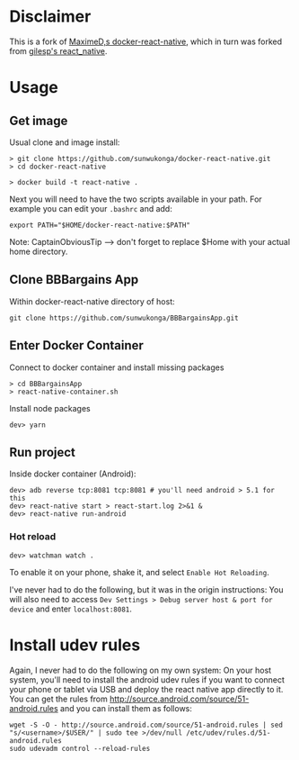 # Disclaimer

This is a fork of [MaximeD,s docker-react-native](https://github.com/MaximeD/docker-react-native), which in turn was forked from [gilesp's react_native](https://github.com/gilesp/docker/tree/master/react_native).

# Usage

## Get image

Usual clone and image install:
```
> git clone https://github.com/sunwukonga/docker-react-native.git
> cd docker-react-native

> docker build -t react-native .
```

Next you will need to have the two scripts available in your path. For example you can edit your `.bashrc` and add:
```
export PATH="$HOME/docker-react-native:$PATH"
```
Note: CaptainObviousTip --> don't forget to replace $Home with your actual home directory.

## Clone BBBargains App

Within docker-react-native directory of host:
```
git clone https://github.com/sunwukonga/BBBargainsApp.git
```

## Enter Docker Container

Connect to docker container and install missing packages
```
> cd BBBargainsApp
> react-native-container.sh
```

Install node packages
```
dev> yarn
```

## Run project

Inside docker container (Android):
```
dev> adb reverse tcp:8081 tcp:8081 # you'll need android > 5.1 for this
dev> react-native start > react-start.log 2>&1 &
dev> react-native run-android
```

### Hot reload

```
dev> watchman watch .
```


To enable it on your phone, shake it, and select `Enable Hot Reloading`.

I've never had to do the following, but it was in the origin instructions:
You will also need to access `Dev Settings > Debug server host & port for device`
and enter `localhost:8081`.

# Install udev rules

Again, I never had to do the following on my own system:
On your host system, you'll need to install the android udev rules if you want to connect your phone or tablet via USB and deploy the react native app directly to it. You can get the rules from http://source.android.com/source/51-android.rules and you can install them as follows:

```
wget -S -O - http://source.android.com/source/51-android.rules | sed "s/<username>/$USER/" | sudo tee >/dev/null /etc/udev/rules.d/51-android.rules
sudo udevadm control --reload-rules
```
